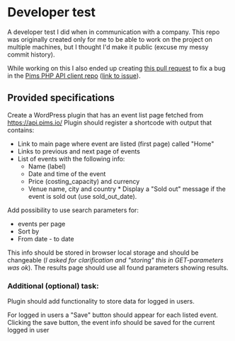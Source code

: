 # Developer test

A developer test I did when in communication with a company. This repo was originally created only for me to be able to work on the project on multiple machines, but I thought I'd make it public (excuse my messy commit history).

While working on this I also ended up creating [this pull request](https://github.com/pimssas/pims-api-client-php/pull/49) to fix a bug in the [Pims PHP API client repo](https://github.com/pimssas/pims-api-client-php/) ([link to issue](https://github.com/pimssas/pims-api-client-php/issues/48)).

## Provided specifications

Create a WordPress plugin that has an event list page fetched from https://api.pims.io/
Plugin should register a shortcode with output that contains:

-   Link to main page where event are listed (first page) called "Home"
-   Links to previous and next page of events
-   List of events with the following info:
    -   Name (label)
    -   Date and time of the event
    -   Price (costing_capacity) and currency
    -   Venue name, city and country \* Display a "Sold out" message if the event is sold out (use sold_out_date).

Add possibility to use search parameters for:

-   events per page
-   Sort by
-   From date - to date

This info should be stored in browser local storage and should be changeable (_I asked for clarification and "storing" this in GET-parameters was ok_). The results page should use all found parameters showing results.

### Additional (optional) task:

Plugin should add functionality to store data for logged in users.

For logged in users a "Save" button should appear for each listed event. Clicking the save button, the event info should be saved for the current logged in user
